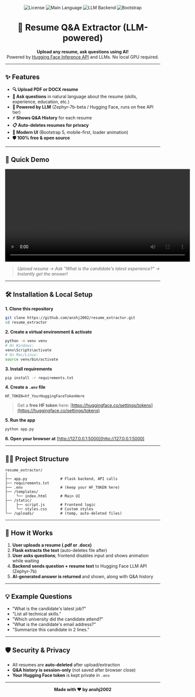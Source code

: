 <p align="center">
  <img src="https://img.shields.io/github/license/anshj2002/resume_extractor?color=brightgreen" alt="License">
  <img src="https://img.shields.io/github/languages/top/anshj2002/resume_extractor" alt="Main Language">
  <img src="https://img.shields.io/badge/LLM-HuggingFace%20API-blue" alt="LLM Backend">
  <img src="https://img.shields.io/badge/UI-Bootstrap%205-green" alt="Bootstrap">
</p>

<h1 align="center">📄 Resume Q&A Extractor (LLM-powered)</h1>


<p align="center">
  <b>Upload any resume, ask questions using AI!</b><br>
  Powered by <a href="https://huggingface.co/inference-api">Hugging Face Inference API</a> and LLMs. No local GPU required.
</p>

---

## ✨ Features

- **🔍 Upload PDF or DOCX resume**
- **💬 Ask questions** in natural language about the resume (skills, experience, education, etc.)
- **🤖 Powered by LLM** (Zephyr-7b-beta / Hugging Face, runs on free API tier)
- **⚡ Shows Q&A History** for each resume
- **📋 Auto-deletes resumes for privacy**
- **🎉 Modern UI** (Bootstrap 5, mobile-first, loader animation)
- **🛡️ 100% free & open source**

---

## 🚀 Quick Demo

<video src="01.07.2025_16.44.34_REC.mp4" controls width="600"></video>
> _Upload resume → Ask "What is the candidate's latest experience?" → Instantly get the answer!_

---


## 🛠️ Installation & Local Setup

**1. Clone this repository**

```bash
git clone https://github.com/anshj2002/resume_extractor.git
cd resume_extractor
```

**2. Create a virtual environment & activate**

```bash
python -m venv venv
# On Windows:
venv\Scripts\activate
# On Mac/Linux:
source venv/bin/activate
```

**3. Install requirements**

```bash
pip install -r requirements.txt
```

**4. Create a `.env` file**

```env
HF_TOKEN=hf_YourHuggingFaceTokenHere
```

> Get a **free HF token** here: [https://huggingface.co/settings/tokens](https://huggingface.co/settings/tokens)

**5. Run the app**

```bash
python app.py
```

**6. Open your browser at** [http://127.0.0.1:5000](http://127.0.0.1:5000)

---

## 🧑‍💻 Project Structure

```
resume_extractor/
│
├── app.py               # Flask backend, API calls
├── requirements.txt
├── .env                 # (keep your HF_TOKEN here)
├── /templates/
│    └── index.html      # Main UI
├── /static/
│    ├── script.js       # Frontend logic
│    └── styles.css      # Custom styles
└── /uploads/            # (temp, auto-deleted files)
```

---

## 🧠 How it Works

1. **User uploads a resume (.pdf or .docx)**
2. **Flask extracts the text** (auto-deletes file after)
3. **User asks questions**; frontend disables input and shows animation while waiting
4. **Backend sends question + resume text** to Hugging Face LLM API (Zephyr-7b)
5. **AI-generated answer is returned** and shown, along with Q&A history

---

## 💡 Example Questions

* "What is the candidate's latest job?"
* "List all technical skills."
* "Which university did the candidate attend?"
* "What is the candidate's email address?"
* "Summarize this candidate in 2 lines."

---

## 🛡️ Security & Privacy

* All resumes are **auto-deleted** after upload/extraction
* **Q&A history is session-only** (not saved after browser close)
* **Your Hugging Face token** is kept private in `.env`

---


<p align="center">
  <b>Made with ❤️ by anshj2002</b>
</p>
